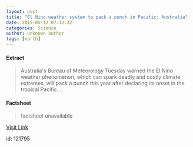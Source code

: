 ```yaml
---
layout: post
title: "El Nino weather system to pack a punch in Pacific: Australia"
date: 2015-05-12 07:12:22
categories: Science
author: unknown author
tags: [earth]
---
```



#### Extract
>Australia's Bureau of Meteorology Tuesday warned the El Nino weather phenomenon, which can spark deadly and costly climate extremes, will pack a punch this year after declaring its onset in the tropical Pacific....

#### Factsheet
>factsheet unavailable

[Visit Link](http://phys.org/news350619127.html)

id:  121795
